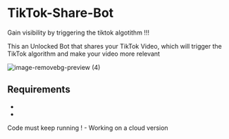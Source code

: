 # TikTok-Share-Bot

Gain visibility by triggering the tiktok algotithm !!!

This an Unlocked Bot that shares your TikTok Video, which will trigger the TikTok algorithm and make your video more relevant

![image-removebg-preview (4)](https://user-images.githubusercontent.com/98614666/153665544-b0e21c21-b7cb-4e02-b5f6-5c7c468914c7.png)

## Requirements
- 
- 

Code must keep running ! - Working on a cloud version
